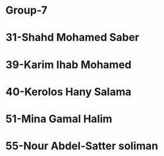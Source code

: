 # Group-7 
# 31-Shahd Mohamed Saber 
# 39-Karim Ihab Mohamed 
# 40-Kerolos Hany Salama
# 51-Mina Gamal Halim 
# 55-Nour Abdel-Satter soliman 

